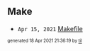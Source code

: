 ## Make


* <code>Apr 15, 2021</code> [Makefile](2021-04-15T10-02-48-makefile.md)

<sup><sub>generated 18 Apr 2021 21:36:19 by <a href='https://github.com/senorprogrammer/til'>til</a></sub></sup>
